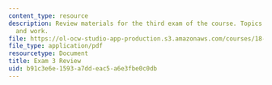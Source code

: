 ```yaml
---
content_type: resource
description: Review materials for the third exam of the course. Topics include integration
  and work.
file: https://ol-ocw-studio-app-production.s3.amazonaws.com/courses/18-01-single-variable-calculus-fall-2006/b91c3e6e1593a7ddeac5a6e3fbe0c0db_exam3review.pdf
file_type: application/pdf
resourcetype: Document
title: Exam 3 Review
uid: b91c3e6e-1593-a7dd-eac5-a6e3fbe0c0db
---
```

